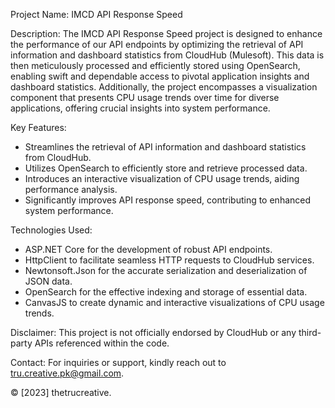 Project Name: IMCD API Response Speed

Description:
The IMCD API Response Speed project is designed to enhance the performance of our API endpoints by optimizing the retrieval of API information and dashboard statistics from CloudHub (Mulesoft). This data is then meticulously processed and efficiently stored using OpenSearch, enabling swift and dependable access to pivotal application insights and dashboard statistics. Additionally, the project encompasses a visualization component that presents CPU usage trends over time for diverse applications, offering crucial insights into system performance.

Key Features:
- Streamlines the retrieval of API information and dashboard statistics from CloudHub.
- Utilizes OpenSearch to efficiently store and retrieve processed data.
- Introduces an interactive visualization of CPU usage trends, aiding performance analysis.
- Significantly improves API response speed, contributing to enhanced system performance.

Technologies Used:
- ASP.NET Core for the development of robust API endpoints.
- HttpClient to facilitate seamless HTTP requests to CloudHub services.
- Newtonsoft.Json for the accurate serialization and deserialization of JSON data.
- OpenSearch for the effective indexing and storage of essential data.
- CanvasJS to create dynamic and interactive visualizations of CPU usage trends.

Disclaimer:
This project is not officially endorsed by CloudHub or any third-party APIs referenced within the code.

Contact:
For inquiries or support, kindly reach out to tru.creative.pk@gmail.com.

© [2023] thetrucreative.
